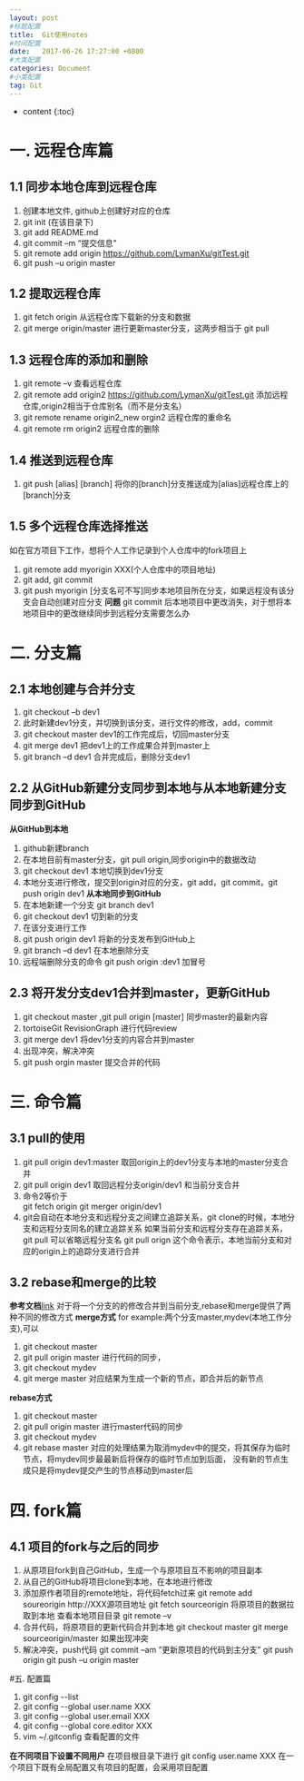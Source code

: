 ```yaml
---
layout: post
#标题配置
title:  Git使用notes
#时间配置
date:   2017-06-26 17:27:00 +0800
#大类配置
categories: Document
#小类配置
tag: Git
---
```


* content
{:toc}
# 一. 远程仓库篇
## 1.1 同步本地仓库到远程仓库
1.	创建本地文件, github上创建好对应的仓库
2.	git init  (在该目录下)
3.	git add README.md
4.	git commit –m “提交信息”
5.	git remote add origin  https://github.com/LymanXu/gitTest.git
6.	git push –u origin master

## 1.2 提取远程仓库
1.	git fetch origin 从远程仓库下载新的分支和数据
2.	git merge origin/master  进行更新master分支，这两步相当于 git pull

## 1.3 远程仓库的添加和删除
1.	git remote –v  查看远程仓库
2.	git remote add origin2  https://github.com/LymanXu/gitTest.git  添加远程仓库,origin2相当于仓库别名（而不是分支名）
3.  git remote rename origin2_new orgin2  远程仓库的重命名
4.  git remote rm origin2  远程仓库的删除

## 1.4 推送到远程仓库
1.	git push [alias] [branch]
将你的[branch]分支推送成为[alias]远程仓库上的[branch]分支

## 1.5 多个远程仓库选择推送
如在官方项目下工作，想将个人工作记录到个人仓库中的fork项目上
1. git remote add myorigin XXX(个人仓库中的项目地址)
2. git add, git commit
3. git push myorigin [分支名可不写]同步本地项目所在分支，如果远程没有该分支会自动创建对应分支
**问题**
git commit 后本地项目中更改消失，对于想将本地项目中的更改继续同步到远程分支需要怎么办

# 二. 分支篇
## 2.1 本地创建与合并分支
1.	git checkout –b dev1
2.	此时新建dev1分支，并切换到该分支，进行文件的修改，add，commit
3.	git checkout master  dev1的工作完成后，切回master分支
4.	git merge dev1 把dev1上的工作成果合并到master上
5.	git branch –d dev1  合并完成后，删除分支dev1

## 2.2 从GitHub新建分支同步到本地与从本地新建分支同步到GitHub
**从GitHub到本地**
1.	github新建branch
2.	在本地目前有master分支，git pull origin,同步origin中的数据改动
3.	git checkout dev1  本地切换到dev1分支
4.	本地分支进行修改，提交到origin对应的分支，git add，git commit，git push origin dev1
**从本地同步到GitHub**
1.	在本地新建一个分支 git branch dev1
2.	git checkout dev1  切到新的分支
3.	在该分支进行工作
4.	git push origin dev1 将新的分支发布到GitHub上
5.	git branch –d dev1 在本地删除分支
6.	远程端删除分支的命令 git push origin :dev1 加冒号

## 2.3 将开发分支dev1合并到master，更新GitHub
1.  git checkout master ,git pull origin [master]  同步master的最新内容
2.  tortoiseGit RevisionGraph 进行代码review
2.  git merge dev1  将dev1分支的内容合并到master
3.  出现冲突，解决冲突
3.  git push orgin master 提交合并的代码

# 三. 命令篇
## 3.1 pull的使用
1.	git pull origin dev1:master   取回origin上的dev1分支与本地的master分支合并
2.	git pull origin dev1  取回远程分支origin/dev1 和当前分支合并
3.	命令2等价于  
git fetch origin
git merger origin/dev1
4.	git会自动在本地分支和远程分支之间建立追踪关系，git clone的时候，本地分支和远程分支同名的建立追踪关系
如果当前分支和远程分支存在追踪关系，git pull 可以省略远程分支名
git pull orign
这个命令表示，本地当前分支和对应的origin上的追踪分支进行合并

## 3.2 rebase和merge的比较
**参考文档**[link](http://blog.csdn.net/hudashi/article/details/7664631)
对于将一个分支的的修改合并到当前分支,rebase和merge提供了两种不同的修改方式
**merge方式**
for example:两个分支master,mydev(本地工作分支),可以
1. git checkout master 
2. git pull origin master 进行代码的同步，
3. git checkout mydev
4. git merge master
对应结果为生成一个新的节点，即合并后的新节点

**rebase方式**
1. git checkout master
2. git pull origin master 进行master代码的同步
3. git checkout mydev
4. git rebase master
对应的处理结果为取消mydev中的提交，将其保存为临时节点，将mydev同步最最新后将保存的临时节点加到后面，
没有新的节点生成只是将mydev提交产生的节点移动到master后

# 四. fork篇
## 4.1 项目的fork与之后的同步
1. 从原项目fork到自己GitHub，生成一个与原项目互不影响的项目副本
2. 从自己的GitHub将项目clone到本地，在本地进行修改
3. 添加原作者项目的remote地址，将代码fetch过来
      git remote add soureorigin  http://XXX源项目地址
      git fetch sourceorigin  将原项目的数据拉取到本地
      查看本地项目目录 git remote –v
4. 合并代码，将原项目的更新代码合并到本地
   git checkout master
   git merge sourceorigin/master
   如果出现冲突
5. 解决冲突，push代码
     git commit –am ”更新原项目的代码到主分支”
     git push origin
     git push –u origin master
     
#五. 配置篇
1. git config --list
2. git config --global user.name XXX
3. git config --global user.email XXX
4. git config --global core.editor XXX
5. vim ~/.gitconfig 查看配置的文件

**在不同项目下设置不同用户**
在项目根目录下进行 git config user.name XXX
在一个项目下既有全局配置又有项目的配置，会采用项目配置